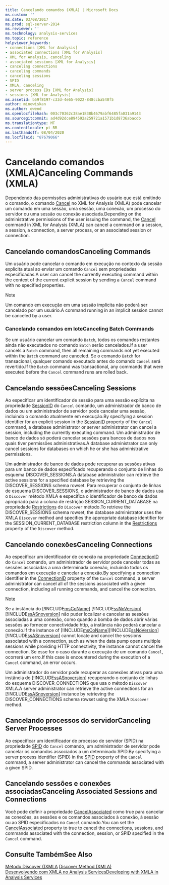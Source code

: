 ```yaml
---
title: Cancelando comandos (XMLA) | Microsoft Docs
ms.custom: ''
ms.date: 03/08/2017
ms.prod: sql-server-2014
ms.reviewer: ''
ms.technology: analysis-services
ms.topic: reference
helpviewer_keywords:
- connections [XML for Analysis]
- associated connections [XML for Analysis]
- XML for Analysis, canceling
- associated sessions [XML for Analysis]
- canceling connections
- canceling commands
- canceling sessions
- SPID
- XMLA, canceling
- server process IDs [XML for Analysis]
- sessions [XML for Analysis]
ms.assetid: b59f8197-c33d-4e65-9022-848ccba540f5
author: minewiskan
ms.author: owend
ms.openlocfilehash: 003c70362c38ae1838b4679abf6485fa031a9143
ms.sourcegitcommit: ad4d92dce894592a259721a1571b1d8736abacdb
ms.translationtype: MT
ms.contentlocale: pt-BR
ms.lasthandoff: 08/04/2020
ms.locfileid: "87679066"
---
```

# <a name="canceling-commands-xmla"></a><span data-ttu-id="8e25e-102">Cancelando comandos (XMLA)</span><span class="sxs-lookup"><span data-stu-id="8e25e-102">Canceling Commands (XMLA)</span></span>
  <span data-ttu-id="8e25e-103">Dependendo das permissões administrativas do usuário que está emitindo o comando, o comando [Cancel](https://docs.microsoft.com/bi-reference/xmla/xml-elements-commands/cancel-element-xmla) no XML for Analysis (XMLA) pode cancelar um comando em uma sessão, uma sessão, uma conexão, um processo do servidor ou uma sessão ou conexão associada.</span><span class="sxs-lookup"><span data-stu-id="8e25e-103">Depending on the administrative permissions of the user issuing the command, the [Cancel](https://docs.microsoft.com/bi-reference/xmla/xml-elements-commands/cancel-element-xmla) command in XML for Analysis (XMLA) can cancel a command on a session, a session, a connection, a server process, or an associated session or connection.</span></span>  
  
## <a name="canceling-commands"></a><span data-ttu-id="8e25e-104">Cancelando comandos</span><span class="sxs-lookup"><span data-stu-id="8e25e-104">Canceling Commands</span></span>  
 <span data-ttu-id="8e25e-105">Um usuário pode cancelar o comando em execução no contexto da sessão explícita atual ao enviar um comando `Cancel` sem propriedades especificadas.</span><span class="sxs-lookup"><span data-stu-id="8e25e-105">A user can cancel the currently executing command within the context of the current explicit session by sending a `Cancel` command with no specified properties.</span></span>  
  
> [!NOTE]  
>  <span data-ttu-id="8e25e-106">Um comando em execução em uma sessão implícita não poderá ser cancelado por um usuário.</span><span class="sxs-lookup"><span data-stu-id="8e25e-106">A command running in an implicit session cannot be canceled by a user.</span></span>  
  
### <a name="canceling-batch-commands"></a><span data-ttu-id="8e25e-107">Cancelando comandos em lote</span><span class="sxs-lookup"><span data-stu-id="8e25e-107">Canceling Batch Commands</span></span>  
 <span data-ttu-id="8e25e-108">Se um usuário cancelar um comando `Batch`, todos os comandos restantes ainda não executados no comando `Batch` serão cancelados.</span><span class="sxs-lookup"><span data-stu-id="8e25e-108">If a user cancels a `Batch` command, then all remaining commands not yet executed within the `Batch` command are canceled.</span></span> <span data-ttu-id="8e25e-109">Se o comando `Batch` for transacional, qualquer comando executado antes do comando `Cancel` será revertido.</span><span class="sxs-lookup"><span data-stu-id="8e25e-109">If the `Batch` command was transactional, any commands that were executed before the `Cancel` command runs are rolled back.</span></span>  
  
## <a name="canceling-sessions"></a><span data-ttu-id="8e25e-110">Cancelando sessões</span><span class="sxs-lookup"><span data-stu-id="8e25e-110">Canceling Sessions</span></span>  
 <span data-ttu-id="8e25e-111">Ao especificar um identificador de sessão para uma sessão explícita na propriedade [SessionID](https://docs.microsoft.com/bi-reference/xmla/xml-elements-properties/id-element-xmla) do `Cancel` comando, um administrador de banco de dados ou um administrador de servidor pode cancelar uma sessão, incluindo o comando atualmente em execução.</span><span class="sxs-lookup"><span data-stu-id="8e25e-111">By specifying a session identifier for an explicit session in the [SessionID](https://docs.microsoft.com/bi-reference/xmla/xml-elements-properties/id-element-xmla) property of the `Cancel` command, a database administrator or server administrator can cancel a session, including the currently executing command.</span></span> <span data-ttu-id="8e25e-112">Um administrador de banco de dados só poderá cancelar sessões para bancos de dados nos quais tiver permissões administrativas.</span><span class="sxs-lookup"><span data-stu-id="8e25e-112">A database administrator can only cancel sessions for databases on which he or she has administrative permissions.</span></span>  
  
 <span data-ttu-id="8e25e-113">Um administrador de banco de dados pode recuperar as sessões ativas para um banco de dados especificado recuperando o conjunto de linhas do esquema DISCOVER_SESSIONS.</span><span class="sxs-lookup"><span data-stu-id="8e25e-113">A database administrator can retrieve the active sessions for a specified database by retrieving the DISCOVER_SESSIONS schema rowset.</span></span> <span data-ttu-id="8e25e-114">Para recuperar o conjunto de linhas de esquema DISCOVER_SESSIONS, o administrador de banco de dados usa o `Discover` método XMLA e especifica o identificador de banco de dados apropriado para a coluna de restrição SESSION_CURRENT_DATABASE na propriedade [Restrictions](https://docs.microsoft.com/bi-reference/xmla/xml-elements-properties/restrictions-element-xmla) do `Discover` método.</span><span class="sxs-lookup"><span data-stu-id="8e25e-114">To retrieve the DISCOVER_SESSIONS schema rowset, the database administrator uses the XMLA `Discover` method and specifies the appropriate database identifier for the SESSION_CURRENT_DATABASE restriction column in the [Restrictions](https://docs.microsoft.com/bi-reference/xmla/xml-elements-properties/restrictions-element-xmla) property of the `Discover` method.</span></span>  
  
## <a name="canceling-connections"></a><span data-ttu-id="8e25e-115">Cancelando conexões</span><span class="sxs-lookup"><span data-stu-id="8e25e-115">Canceling Connections</span></span>  
 <span data-ttu-id="8e25e-116">Ao especificar um identificador de conexão na propriedade [ConnectionID](https://docs.microsoft.com/bi-reference/xmla/xml-elements-properties/connectionid-element-xmla) do `Cancel` comando, um administrador de servidor pode cancelar todas as sessões associadas a uma determinada conexão, incluindo todos os comandos em execução e cancelar a conexão.</span><span class="sxs-lookup"><span data-stu-id="8e25e-116">By specifying a connection identifier in the [ConnectionID](https://docs.microsoft.com/bi-reference/xmla/xml-elements-properties/connectionid-element-xmla) property of the `Cancel` command, a server administrator can cancel all of the sessions associated with a given connection, including all running commands, and cancel the connection.</span></span>  
  
> [!NOTE]  
>  <span data-ttu-id="8e25e-117">Se a instância do [!INCLUDE[msCoName](../../includes/msconame-md.md)] [!INCLUDE[ssNoVersion](../../includes/ssnoversion-md.md)] [!INCLUDE[ssASnoversion](../../includes/ssasnoversion-md.md)] não puder localizar e cancelar as sessões associadas a uma conexão, como quando a bomba de dados abrir várias sessões ao fornecer conectividade http, a instância não poderá cancelar a conexão.</span><span class="sxs-lookup"><span data-stu-id="8e25e-117">If the instance of [!INCLUDE[msCoName](../../includes/msconame-md.md)][!INCLUDE[ssNoVersion](../../includes/ssnoversion-md.md)][!INCLUDE[ssASnoversion](../../includes/ssasnoversion-md.md)] cannot locate and cancel the sessions associated with a connection, such as when the data pump opens multiple sessions while providing HTTP connectivity, the instance cannot cancel the connection.</span></span> <span data-ttu-id="8e25e-118">Se esse for o caso durante a execução de um comando `Cancel`, ocorrerá um erro.</span><span class="sxs-lookup"><span data-stu-id="8e25e-118">If this case is encountered during the execution of a `Cancel` command, an error occurs.</span></span>  
  
 <span data-ttu-id="8e25e-119">Um administrador do servidor pode recuperar as conexões ativas para uma instância do [!INCLUDE[ssASnoversion](../../includes/ssasnoversion-md.md)] recuperando o conjunto de linhas do esquema DISCOVER_CONNECTIONS que usa o método `Discover` XMLA.</span><span class="sxs-lookup"><span data-stu-id="8e25e-119">A server administrator can retrieve the active connections for an [!INCLUDE[ssASnoversion](../../includes/ssasnoversion-md.md)] instance by retrieving the DISCOVER_CONNECTIONS schema rowset using the XMLA `Discover` method.</span></span>  
  
## <a name="canceling-server-processes"></a><span data-ttu-id="8e25e-120">Cancelando processos do servidor</span><span class="sxs-lookup"><span data-stu-id="8e25e-120">Canceling Server Processes</span></span>  
 <span data-ttu-id="8e25e-121">Ao especificar um identificador de processo de servidor (SPID) na propriedade [SPID](https://docs.microsoft.com/bi-reference/xmla/xml-elements-properties/id-element-xmla) do `Cancel` comando, um administrador de servidor pode cancelar os comandos associados a um determinado SPID.</span><span class="sxs-lookup"><span data-stu-id="8e25e-121">By specifying a server process identifier (SPID) in the [SPID](https://docs.microsoft.com/bi-reference/xmla/xml-elements-properties/id-element-xmla) property of the `Cancel` command, a server administrator can cancel the commands associated with a given SPID.</span></span>  
  
## <a name="canceling-associated-sessions-and-connections"></a><span data-ttu-id="8e25e-122">Cancelando sessões e conexões associadas</span><span class="sxs-lookup"><span data-stu-id="8e25e-122">Canceling Associated Sessions and Connections</span></span>  
 <span data-ttu-id="8e25e-123">Você pode definir a propriedade [CancelAssociated](https://docs.microsoft.com/bi-reference/xmla/xml-elements-properties/cancelassociated-element-xmla) como true para cancelar as conexões, as sessões e os comandos associados à conexão, à sessão ou ao SPID especificados no `Cancel` comando.</span><span class="sxs-lookup"><span data-stu-id="8e25e-123">You can set the [CancelAssociated](https://docs.microsoft.com/bi-reference/xmla/xml-elements-properties/cancelassociated-element-xmla) property to true to cancel the connections, sessions, and commands associated with the connection, session, or SPID specified in the `Cancel` command.</span></span>  
  
## <a name="see-also"></a><span data-ttu-id="8e25e-124">Consulte Também</span><span class="sxs-lookup"><span data-stu-id="8e25e-124">See Also</span></span>  
 <span data-ttu-id="8e25e-125">[Método Discover &#40;&#41;XMLA](https://docs.microsoft.com/bi-reference/xmla/xml-elements-methods-discover) </span><span class="sxs-lookup"><span data-stu-id="8e25e-125">[Discover Method &#40;XMLA&#41;](https://docs.microsoft.com/bi-reference/xmla/xml-elements-methods-discover) </span></span>  
 [<span data-ttu-id="8e25e-126">Desenvolvendo com XMLA no Analysis Services</span><span class="sxs-lookup"><span data-stu-id="8e25e-126">Developing with XMLA in Analysis Services</span></span>](developing-with-xmla-in-analysis-services.md)  
  
  

